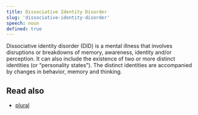 ```yaml
---
title: Dissociative Identity Disorder
slug: 'dissociative-identity-disorder'
speech: noun
defined: true
---
```


Dissociative identity disorder (DID) is a mental illness that involves disruptions or breakdowns of memory, awareness, identity and/or perception. It can also include the existence of two or more distinct identities (or “personality states”). The distinct identities are accompanied by changes in behavior, memory and thinking.

## Read also

- [plural](/definitions/plural)
